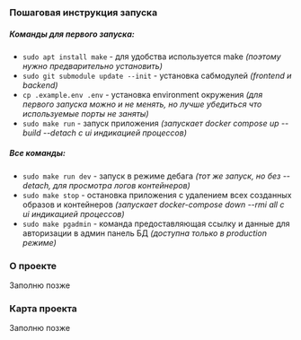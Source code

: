 ### Пошаговая инструкция запуска ###

##### _Команды для первого запуска:_ #####
* `sudo apt install make` - для удобства используется make _(поэтому нужно предварительно установить)_
* `sudo git submodule update --init` - установка сабмодулей _(frontend и backend)_
* `cp .example.env .env` - установка environment окружения _(для первого запуска можно и не менять, но лучше убедиться что используемые порты не заняты)_
* `sudo make run` - запуск приложения _(запускает docker compose up --build --detach c ui индикацией процессов)_

##### _Все команды:_ #####
* `sudo make run dev` - запуск в режиме дебага _(тот же запуск, но без --detach, для просмотра логов контейнеров)_
* `sudo make stop` - остановка приложения с удалением всех созданных образов и контейнеров _(запускает docker-compose down --rmi all c ui индикацией процессов)_
* `sudo make pgadmin` - команда предоставляющая ссылку и данные для авторизации в админ панель БД _(доступна только в production режиме)_

### О проекте ###
Заполню позже

### Карта проекта ###
Заполню позже